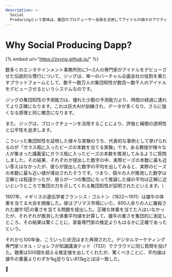 ```yaml
---
description: >-
  Social
  Producingという意味は、集団のプロデューサー会員を活用してアイドルの個々のアクティビティ映像を評価し、アイドルをデビューさして、養成させるシステムをいいます。これは、過去のICO成功プロジェクトの成功的な事例として紹介されていたAugur（https://www.augur.net/）の創業哲学に似ています。
---
```


# Why Social Producing Dapp?



{% embed url="https://zxyng.github.io/" %}

数多くのエンタテインメント事務所別に1～2人の専門家がアイドルをデビューさせた伝統的な慣行について、ジッグは、単一のバーチャル企画会社の役割を果たすプラットフォームとして、数千～数万人の集団知性が数百～数千人のアイドルをデビューさせるというシステムなのです。

&#x20;ジッグの集団知性の予測能力は、優れた少数の予測能力より、時間の経過に連れてより正確になります。これは巨大AIが訓練され、データが多くなり、さらに強くなる原理と同じ概念になります。

また、ジッグは、ブロックチェーンを活用することにより、評価と補償の透明性と公平性を追求します。

こういった集団知性を証明した様々な実験のうち、代表的な事例として挙げられるのが「ガラス瓶に入ったビーズの本数を当てる実験」です。ある教授が様々な人が集まった講義室にガラス瓶に入ったビーズの本数を推測してみるように質問しました。その結果、それぞれが提出した数字の中、実際ビーズの本数に最も近い答えはなかったが、彼らが提出した数字の平均を出してみると、実際のビーズの本数に最も近い値が導出されたそうです。つまり、個々の人が推測した数字は正解とは程遠かったが、彼らが一つの集団になって推論した値の平均は正解に近いというところで集団の力を示してくれる集団知性が証明されたといえます。\


1907年、イギリスの遺伝学者フランシス・ゴルトン（1822～1911）は雄牛の体重を当てる大会を開催した。彼はプリマス市場にいた、800人余りの人に屠殺された雄牛1匹の重さを当てる問題を提出した。正確な体重を当てた人はいなかったが、それぞれが推測した体重平均値を計算して、雄牛の重さを集団的に測定しところ、その結果は驚くことに、家畜専門家の推定よりもはるかに正確であったという。

それから100年後、こういった状況はまた再現された。デジタルマーケティング専門家リオル・ジョレフが知識講演テッド（TED）でクラウドに同じ質問を投げた。聴衆は500個を超える推定値を出してくれたが、驚くべきことに、平均値は雄牛の重量よりわずか1㎏足りない813㎏とほぼ一致した。



